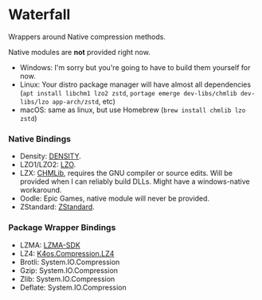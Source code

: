 # Waterfall

Wrappers around Native compression methods.

Native modules are **not** provided right now.

- Windows: I'm sorry but you're going to have to build them yourself for now.
- Linux: Your distro package manager will have almost all dependencies (`apt install libchm1 lzo2 zstd`, `portage emerge dev-libs/chmlib dev-libs/lzo app-arch/zstd`, etc)
- macOS: same as linux, but use Homebrew (`brew install chmlib lzo zstd`)

### Native Bindings

- Density: [DENSITY](https://github.com/g1mv/density).
- LZO1/LZO2: [LZO](https://www.oberhumer.com/opensource/lzo/).
- LZX: [CHMLib](http://morte.jedrea.com/~jedwin/projects/chmlib/), requires the GNU compiler or source edits. Will be provided when I can reliably build DLLs. Might have a windows-native workaround.
- Oodle: Epic Games, native module will never be provided.
- ZStandard: [ZStandard](https://github.com/facebook/zstd/).

### Package Wrapper Bindings

- LZMA: [LZMA-SDK](https://www.nuget.org/packages/LZMA-SDK)
- LZ4: [K4os.Compression.LZ4](https://www.nuget.org/packages/K4os.Compression.LZ4/)
- Brotli: System.IO.Compression
- Gzip: System.IO.Compression
- Zlib: System.IO.Compression
- Deflate: System.IO.Compression
